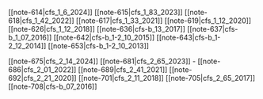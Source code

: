 
[[note-614|cfs_1_6_2024]]
[[note-615|cfs_1_83_2023]]
[[note-618|cfs_1_42_2022]]
[[note-617|cfs_1_33_2021]]
[[note-619|cfs_1_12_2020]]
[[note-626|cfs_1_12_2018]]
[[note-636|cfs-b_13_2017]]
[[note-637|cfs-b_1_07_2016]]
[[note-642|cfs-b_1-2_10_2015]]
[[note-643|cfs-b_1-2_12_2014]]
[[note-653|cfs-b_1-2_10_2013]]



[[note-675|cfs_2_14_2024]]
[[note-681|cfs_2_65_2023]] -
[[note-686|cfs_2_01_2022]] 
[[note-689|cfs_2_41_2021]] 
[[note-692|cfs_2_21_2020]] 
[[note-701|cfs_2_11_2018]]
[[note-705|cfs_2_65_2017]]
[[note-708|cfs-b_07_2016]]


